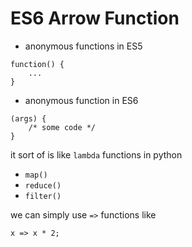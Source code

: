# ES6 Arrow Function

* anonymous functions in ES5

```
function() {
    ...
}
```

* anonymous function in ES6

```
(args) {
    /* some code */
}
```
it sort of is like `lambda` functions in python

* `map()`
* `reduce()`
* `filter()`

we can simply use `=>` functions like
```
x => x * 2;
```
